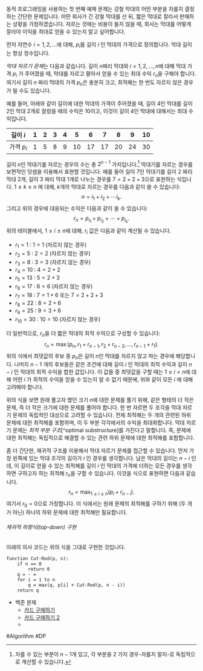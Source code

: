 동적 프로그래밍을 사용하는 첫 번째 예제 문제는 강철 막대의 어떤 부분을 자를지 결정하는 간단한 문제입니다. 어떤 회사가 긴 강철 막대를 산 뒤, 짧은 막대로 잘라서 판매하는 상황을 가정하겠습니다. 자르는 것에는 비용이 들지 않을 때, 회사는 막대를 어떻게 잘라야 이익을 최대로 얻을 수 있는지 알고 싶어합니다.

먼저 자연수 $i = 1, 2, \dots$에 대해, $p_i$를 길이 $i$ 인 막대의 가격으로 정의합니다. 막대 길이는 항상 정수입니다.

*막대 자르기 문제*는 다음과 같습니다. 길이 $n$짜리 막대와 $i = 1, 2, \dots, n$에 대해 막대 가격 $p_i$ 가 주어졌을 때, 막대를 자르고 팔아서 얻을 수 있는 최대 수익 $r_n$을 구해야 합니다. 여기서 길이 $n$ 짜리 막대의 가격 $p_n$은 충분히 크고, 최적해는 한 번도 자르지 않은 경우가 될 수도 있습니다.

예를 들어, 아래와 같이 길이에 대한 막대의 가격이 주어졌을 때, 길이 $4$인 막대를 길이 $2$인 막대 2개로 잘랐을 때의 수익은 $10$이고, 이것이 길이 $4$인 막대에 대해서는 최대 수익입니다.

| 길이 $i$   | 1   | 2   | 3   | 4   | 5   | 6   | 7   | 8   | 9   | 10  |
| -------- | --- | --- | --- | --- | --- | --- | --- | --- | --- | --- |
| 가격 $p_i$ | 1   | 5   | 8   | 9   | 10  | 17  | 17  | 20  | 24  | 30  |
길이 $n$인 막대기를 자르는 경우의 수는 총 $2^{n - 1}$ 가지입니다.[^1] 막대기를 자르는 경우를 보편적인 덧셈을 이용해서 표현할 것입니다. 예를 들어 길이 $7$인 막대기를 길이 $2$ 짜리 막대 2개, 길이 $3$ 짜리 막대 1개로 나누는 경우를 $7 = 2 + 2 + 3$으로 표현하는 식입니다. $1\le k\le n$ 에 대해,  $k$개의 막대로 자르는 경우를 다음과 같이 쓸 수 있습니다:
$$n = i_1 + i_2 + \cdots i_k.$$
그리고 위의 경우에 대응되는 수익은 다음과 같이 쓸 수 있습니다:
$$r_n = p_{i_1} + p_{i_2} + \cdots + p_{i_k}.$$
위의 테이블에서, $1\le i \le n$에 대해, $r_i$ 값은 다음과 같이 계산될 수 있습니다.
- $r_1 = 1$ : $1 = 1$ (자르지 않는 경우)
- $r_2 = 5$ : $2 = 2$ (자르지 않는 경우)
- $r_3 = 8$ : $3 = 3$ (자르지 않는 경우)
- $r_4 = 10$ : $4 = 2 + 2$
- $r_5 = 13$ : $5 = 2 + 3$
- $r_6 = 17$ : $6 = 6$ (자르지 않는 경우)
- $r_7 = 18$ : $7 = 1 + 6$ 또는 $7 = 2 + 2 + 3$
- $r_8 = 22$ : $8 = 2 + 6$
- $r_9 = 25$ : $9 = 3 + 6$
- $r_{10} = 30$ : $10 = 10$ (자르지 않는 경우)

더 일반적으로, $r_n$을 더 짧은 막대의 최적 수익으로 구성할 수 있습니다:
$$r_n = \max(p_n, r_1 + r_{n - 1}, r_2 + r_{n - 2}, \dots, r_{n - 1} + r_1).$$
위의 식에서 최댓값의 후보 중 $p_n$은 길이 $n$인 막대를 자르지 않고 파는 경우에 해당합니다. 나머지 $n - 1$ 개의 후보들은 같은 조건에 대해 길이 $i$ 인 막대의 최적 수익과 길이 $n - i$ 인 막대의 최적 수익을 합한 값입니다. 이 값들 중 최댓값을 구할 때는 $1\le i< n$에 대해 어떤 $i$ 가 최적의 수익을 얻을 수 있는지 알 수 없기 때문에, 위와 같이 모든 $i$ 에 대해 고려해야 합니다. 

위의 식을 보면 원래 풀고자 했던 크기 $n$에 대한 문제를 풀기 위해, 같은 형태의 더 작은 문제, 즉 더 작은 크기에 대한 문제를 풀어야 합니다. 한 번 자르면 두 조각을 막대 자르기 문제의 독립적인 대상으로 고려할 수 있습니다. 전체 최적해는 두 개의 관련된 하위 문제에 대한 최적해를 포함하며, 이 두 부분 각각에서의 수익을 최대화합니다. 막대 자르기 문제는 *최적 부분 구조*[^optimal substructure]를 가진다고 말합니다. 즉, 문제에 대한 최적해는 독립적으로 해결할 수 있는 관련 하위 문제에 대한 최적해를 포함합니다.

좀 더 간단한, 재귀적 구조를 이용해서 막대 자르기 문제를 접근할 수 있습니다. 먼저 가장 왼쪽에 있는 막대 조각의 길이가 $i$ 인 경우를 생각합니다. 남은 막대의 길이는 $n - i$ 인데, 이 길이로 얻을 수 있는 최적해를 길이 $i$ 인 막대의 가격에 더하는 모든 경우를 생각하면 구하고자 하는 최적해  $r_n$을 구할 수 있습니다. 이것을 식으로 표현하면 다음과 같습니다.
$$r_n = \max_{1\le i\le n}(p_i + r_{n - i}).$$
여기서 $r_0 = 0$으로 가정합니다. 이 식에서는 원래 문제의 최적해를 구하기 위해 (두 개가 아닌) 하나의 하위 문제에 대한 최적해만 필요합니다.
###### 재귀적 하향식(top-down) 구현
아래의 의사 코드는 위의 식을 그대로 구현한 것입니다.
```pseudo
function Cut-Rod(p, n):
	if n == 0
		return 0
	q = - ∞
	for i = 1 to n
		q = max(q, p[i] + Cut-Rod(p, n - i))
	return q
```


- 백준 문제
	- [카드 구매하기](https://www.acmicpc.net/problem/11052)
	- [카드 구매하기 2](https://www.acmicpc.net/problem/16194)
	- 

#Algorithm #DP 

[^1]: 자를 수 있는 부분이 $n - 1$개 있고, 각 부분을 2 가지 경우-자를지 말지-로 독립적으로 계산할 수 있습니다.